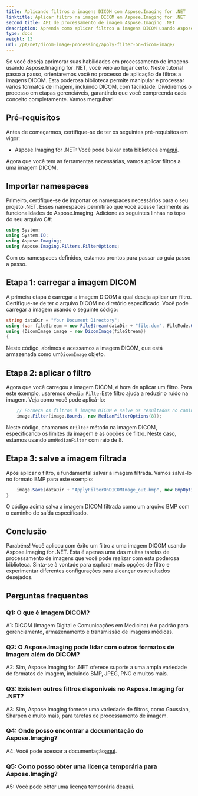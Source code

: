 ```yaml
---
title: Aplicando filtros a imagens DICOM com Aspose.Imaging for .NET
linktitle: Aplicar filtro na imagem DICOM em Aspose.Imaging for .NET
second_title: API de processamento de imagem Aspose.Imaging .NET
description: Aprenda como aplicar filtros a imagens DICOM usando Aspose.Imaging for .NET. Aprimore o processamento de imagens médicas com facilidade.
type: docs
weight: 13
url: /pt/net/dicom-image-processing/apply-filter-on-dicom-image/
---
```

Se você deseja aprimorar suas habilidades em processamento de imagens usando Aspose.Imaging for .NET, você veio ao lugar certo. Neste tutorial passo a passo, orientaremos você no processo de aplicação de filtros a imagens DICOM. Esta poderosa biblioteca permite manipular e processar vários formatos de imagem, incluindo DICOM, com facilidade. Dividiremos o processo em etapas gerenciáveis, garantindo que você compreenda cada conceito completamente. Vamos mergulhar!

## Pré-requisitos

Antes de começarmos, certifique-se de ter os seguintes pré-requisitos em vigor:

-  Aspose.Imaging for .NET: Você pode baixar esta biblioteca em[aqui](https://releases.aspose.com/imaging/net/).

Agora que você tem as ferramentas necessárias, vamos aplicar filtros a uma imagem DICOM.

## Importar namespaces

Primeiro, certifique-se de importar os namespaces necessários para o seu projeto .NET. Esses namespaces permitirão que você acesse facilmente as funcionalidades do Aspose.Imaging. Adicione as seguintes linhas no topo do seu arquivo C#:

```csharp
using System;
using System.IO;
using Aspose.Imaging;
using Aspose.Imaging.Filters.FilterOptions;
```

Com os namespaces definidos, estamos prontos para passar ao guia passo a passo.

## Etapa 1: carregar a imagem DICOM

A primeira etapa é carregar a imagem DICOM à qual deseja aplicar um filtro. Certifique-se de ter o arquivo DICOM no diretório especificado. Você pode carregar a imagem usando o seguinte código:

```csharp
string dataDir = "Your Document Directory";
using (var fileStream = new FileStream(dataDir + "file.dcm", FileMode.Open, FileAccess.Read))
using (DicomImage image = new DicomImage(fileStream))
{
```

 Neste código, abrimos e acessamos a imagem DICOM, que está armazenada como um`DicomImage` objeto.

## Etapa 2: aplicar o filtro

 Agora que você carregou a imagem DICOM, é hora de aplicar um filtro. Para este exemplo, usaremos o`MedianFilter`Este filtro ajuda a reduzir o ruído na imagem. Veja como você pode aplicá-lo:

```csharp
    // Forneça os filtros à imagem DICOM e salve os resultados no caminho de saída.
    image.Filter(image.Bounds, new MedianFilterOptions(8));
```

 Neste código, chamamos o`Filter` método na imagem DICOM, especificando os limites da imagem e as opções de filtro. Neste caso, estamos usando um`MedianFilter` com raio de 8.

## Etapa 3: salve a imagem filtrada

Após aplicar o filtro, é fundamental salvar a imagem filtrada. Vamos salvá-lo no formato BMP para este exemplo:

```csharp
    image.Save(dataDir + "ApplyFilterOnDICOMImage_out.bmp", new BmpOptions());
}
```

O código acima salva a imagem DICOM filtrada como um arquivo BMP com o caminho de saída especificado.

## Conclusão

Parabéns! Você aplicou com êxito um filtro a uma imagem DICOM usando Aspose.Imaging for .NET. Esta é apenas uma das muitas tarefas de processamento de imagens que você pode realizar com esta poderosa biblioteca. Sinta-se à vontade para explorar mais opções de filtro e experimentar diferentes configurações para alcançar os resultados desejados.

## Perguntas frequentes

### Q1: O que é imagem DICOM?

A1: DICOM (Imagem Digital e Comunicações em Medicina) é o padrão para gerenciamento, armazenamento e transmissão de imagens médicas.

### Q2: O Aspose.Imaging pode lidar com outros formatos de imagem além do DICOM?

A2: Sim, Aspose.Imaging for .NET oferece suporte a uma ampla variedade de formatos de imagem, incluindo BMP, JPEG, PNG e muitos mais.

### Q3: Existem outros filtros disponíveis no Aspose.Imaging for .NET?

A3: Sim, Aspose.Imaging fornece uma variedade de filtros, como Gaussian, Sharpen e muito mais, para tarefas de processamento de imagem.

### Q4: Onde posso encontrar a documentação do Aspose.Imaging?

 A4: Você pode acessar a documentação[aqui](https://reference.aspose.com/imaging/net/).

### Q5: Como posso obter uma licença temporária para Aspose.Imaging?

 A5: Você pode obter uma licença temporária de[aqui](https://purchase.aspose.com/temporary-license/).